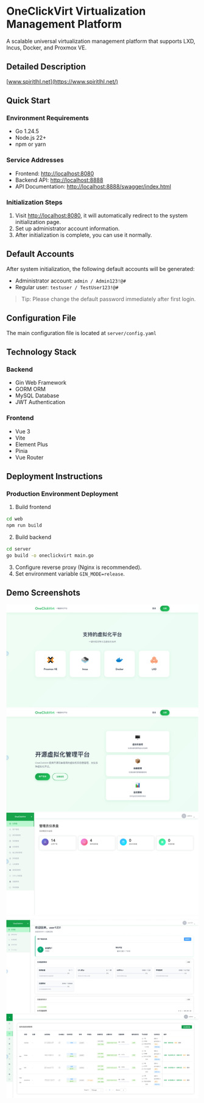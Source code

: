 # OneClickVirt Virtualization Management Platform

A scalable universal virtualization management platform that supports LXD, Incus, Docker, and Proxmox VE.

## Detailed Description

[www.spiritlhl.net](https://www.spiritlhl.net/)

## Quick Start

### Environment Requirements

* Go 1.24.5
* Node.js 22+
* npm or yarn

### Service Addresses

* Frontend: [http://localhost:8080](http://localhost:8080)
* Backend API: [http://localhost:8888](http://localhost:8888)
* API Documentation: [http://localhost:8888/swagger/index.html](http://localhost:8888/swagger/index.html)

### Initialization Steps

1. Visit [http://localhost:8080](http://localhost:8080), it will automatically redirect to the system initialization page.
2. Set up administrator account information.
3. After initialization is complete, you can use it normally.

## Default Accounts

After system initialization, the following default accounts will be generated:

* Administrator account: `admin / Admin123!@#`
* Regular user: `testuser / TestUser123!@#`

> Tip: Please change the default password immediately after first login.

## Configuration File

The main configuration file is located at `server/config.yaml`

## Technology Stack

### Backend

* Gin Web Framework
* GORM ORM
* MySQL Database
* JWT Authentication

### Frontend

* Vue 3
* Vite
* Element Plus
* Pinia
* Vue Router

## Deployment Instructions

### Production Environment Deployment

1. Build frontend
```bash
cd web
npm run build
```

2. Build backend
```bash
cd server
go build -o oneclickvirt main.go
```

3. Configure reverse proxy (Nginx is recommended).
4. Set environment variable `GIN_MODE=release`.

## Demo Screenshots

![](./.back/1.png)
![](./.back/2.png)
![](./.back/3.png)
![](./.back/4.png)
![](./.back/5.png)